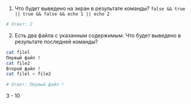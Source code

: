 1. Что будет выведено на экран в результате команды?  `false && true || true && false && echo 1 || echo 2`
```sh
# Ответ: 2
```
2. Есть два файла с указанным содержимым. Что будет выведено в результате последней команды?
```sh
cat filel
Первый файл !
cat file2
Второй файл !
cat filel < file2

# Ответ: Первый файл !
```

3 - 10
